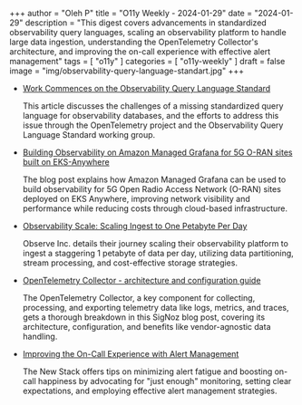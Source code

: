 +++
author = "Oleh P"
title = "O11y Weekly - 2024-01-29"
date = "2024-01-29"
description = "This digest covers advancements in standardized observability query languages, scaling an observability platform to handle large data ingestion, understanding the OpenTelemetry Collector's architecture, and improving the on-call experience with effective alert management"
tags = [
    "o11y"
]
categories = [
    "o11y-weekly"
]
draft = false
image = "img/observability-query-language-standart.jpg"
+++

- [Work Commences on the Observability Query Language Standard](https://thenewstack.io/works-commences-on-the-observability-query-language-standard/)

    This article discusses the challenges of a missing standardized query language for observability databases, and the efforts to address this issue through the OpenTelemetry project and the Observability Query Language Standard working group.

- [Building Observability on Amazon Managed Grafana for 5G O-RAN sites built on EKS-Anywhere](https://aws.amazon.com/blogs/industries/building-observability-on-amazon-managed-grafana-for-5g-o-ran-sites-built-on-eks-anywhere/)

    The blog post explains how Amazon Managed Grafana can be used to build observability for 5G Open Radio Access Network (O-RAN) sites deployed on EKS Anywhere, improving network visibility and performance while reducing costs through cloud-based infrastructure.

- [Observability Scale: Scaling Ingest to One Petabyte Per Day](https://www.observeinc.com/blog/observability-scale-scaling-ingest-to-one-petabyte-per-day/)

    Observe Inc. details their journey scaling their observability platform to ingest a staggering 1 petabyte of data per day, utilizing data partitioning, stream processing, and cost-effective storage strategies.

- [OpenTelemetry Collector - architecture and configuration guide](https://signoz.io/blog/opentelemetry-collector-complete-guide/)

    The OpenTelemetry Collector, a key component for collecting, processing, and exporting telemetry data like logs, metrics, and traces, gets a thorough breakdown in this SigNoz blog post, covering its architecture, configuration, and benefits like vendor-agnostic data handling.
    
- [Improving the On-Call Experience with Alert Management](https://thenewstack.io/improving-the-on-call-experience-with-alert-management/)

    The New Stack offers tips on minimizing alert fatigue and boosting on-call happiness by advocating for "just enough" monitoring, setting clear expectations, and employing effective alert management strategies.
